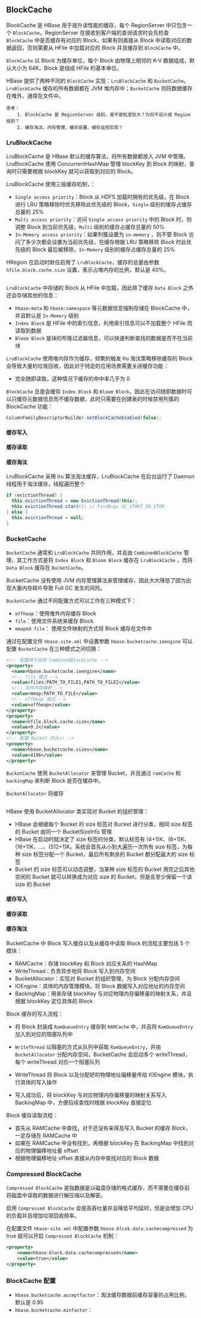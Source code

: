 ## BlockCache

BlockCache 是 HBase 用于提升读性能的缓存，每个 RegionServer 中只包含一个 `BlockCache`。RegionServer 在接收到客户端的查询请求时会先检查 `BlockCache` 中是否缓存有对应的 Block，如果有则直接从 Block 中读取对应的数据返回，否则需要从 HFile 中加载对应的 Block 并且缓存到 `BlockCache` 中。

`BlockCache` 以 Block 为缓存单位，每个 Block 由物理上相邻的 K-V 数据组成，默认大小为 64K，Block 是组成 HFile 的基本单位。

HBase 提供了两种不同的 `BlockCache` 实现：`LruBlockCache` 和 `BucketCache`。`LruBlockCache` 缓存的所有数据都在 JVM 堆内存中；`BucketCache` 则将数据缓存在堆外，通常在文件中。

```
思考：
    1. BlockCache 是 RegionServer 级别，是不是粒度较大？为何不设计成 Region 级别？
    2. 缓存淘汰、内存管理、缓存容量、缓存监控实现？
```

### LruBlockCache

LruBlockCache 是 HBase 默认的缓存算法，将所有数据都放入 JVM 中管理。LruBlockCache 使用 ConcurrentHashMap 管理 blockKey 到 Block 的映射，查询时只需要根据 blockKey 就可以获取到对应的 Block。

LruBlockCache 使用三级缓存机制，：

- `Single access priority`：Block 从 HDFS 加载时拥有的优先级，在 Block 进行 LRU 策略移除时优先移除此优先级的 Block，`Single` 级别的缓存占缓存总量的 25%
- `Multi access priority`：访问 `Single access priority` 中的 Block 时，则调整 Block 到当前优先级，`Multi` 级别的缓存占缓存总量的 50%
- `In-Memory access priority`：如果列簇设置为 `in-memory` ，则不管 Block 访问了多少次都会设置为当前优先级，在缓存根据 LRU 策略移除 Block 时此优先级的 Block 最后被移除，`In-Memory` 级别的缓存占缓存总量的 25%

HRegion 在启动时默任启用了 `LruBlockCache`，缓存的总量由参数 `hfile.block.cache.size`  设置，表示占堆内存的比例，默认是 40%。



```

```

`LruBlockCache` 中存储的 Block 从 HFile 中加载，因此除了缓存 `Data Block` 之外还会存储其他的信息：

- `hbase:meta` 和 `hbase:namespace` 等元数据信息强制存储在 BlockCache 中，并且默认是 `In-Memory` 级别
- `Index Block` 是 HFile 中的索引信息，利用索引信息可以不加载整个 HFile 而读取到数据 
- `Bloom Block`  是块的布隆过滤器信息，可以快速判断查找的数据是否不在当前块

`LruBlockCache` 使用堆内存作为缓存，频繁的触发 lru 淘汰策略移除缓存的 Block 会导致大量的垃圾回收，因此对于特定的应用场景需要关闭缓存功能：

- 完全随即读取，这种情况下缓存的命中率几乎为 0

`BlockCache` 总是会缓存 `Index Block` 和 `Bloom Block`，因此在访问随即数据时可以只缓存元数据信息而不缓存数据，此时只需要在创建表的时候禁用列簇的 BlockCache 功能：

```java
ColumnFamilyDescriptorBuilder.setBlockCacheEnabled(false);
```

#### 缓存写入

#### 缓存读取

#### 缓存淘汰
LruBlockCache 采用 lru 算法淘汰缓存，LruBlockCache 在后台运行了 Daemon 线程用于淘汰缓存，线程遍历整个
```java
if (evictionThread) {
  this.evictionThread = new EvictionThread(this);
  this.evictionThread.start(); // FindBugs SC_START_IN_CTOR
} else {
  this.evictionThread = null;
}
```


### BucketCache

`BucketCache` 通常和 `LruBlockCache` 共同作用，并且由 `CombinedBlockCache` 管理，其工作方式是将 `Index Block` 和 `Bloom Block` 缓存在 `LruBlockCache` ，而将 `Data Block` 缓存在 `BucketCache`。

BucketCache 没有使用 JVM 内存管理算法来管理缓存，因此大大降低了因为出现大量内存碎片导致 Full GC 发生的风险。

 `BucketCache` 通过不同配置方式可以工作在三种模式下：

- `offheap`：使用堆外内存缓存 Block
-  `file`：使用文件系统来缓存 Block
- `mmaped file`： 使用文件映射的方式将 Block 缓存在文件中

通过在配置文件 `hbase.site.xml` 中设置参数 `hbase.bucketcache.ioengine` 可以配置 `BucketCache` 在三种模式之间切换：

```xml
<!-- 配置用于启用 CombinedBlockCache -->
<property>
  <name>hbase.bucketcache.ioengine</name>
  <!-- file 模式 -->
  <value>files:PATH_TO_FILE1,PATH_TO_FILE2</value>
  <!-- 文件内存映射 -->
  <value>mmap:PATH_TO_FILE</value>
  <!-- offheap 模式 -->
  <value>offheap</value>
</property>
<property>
  <name>hfile.block.cache.size</name>
  <value>0.2</value>
</property>
<!-- 配置 Bucket 的大小 -->
<property>
  <name>hbase.bucketcache.sizes</name>
  <value>4196</value>
</property>
```

`BucketCache` 使用 `BucketAllocator` 来管理 Bucket，并且通过 `ramCache` 和 `backingMap` 来判断 Block 是否在缓存中。

`BucketAllocator` 将缓存



```java

```

HBase 使用 BucketAllocator 类实现对 Bucket 的组织管理：

- HBase 会根据每个 Bucket 的 size 标签对 Bucket 进行分类，相同 size 标签的 Bucket 由同一个 BucketSizeInfo 管理
- HBase 在启动时就决定了 size 标签的分类，默认标签有 (4+1)K、(8+1)K、(16+1)K、...、(512+1)K。系统会首先从小到大遍历一次所有 size 标签，为每种 size 标签分配一个 Bucket，最后所有剩余的 Bucket 都分配最大的 size 标签
- Bucket 的 size 标签可以动态调整，当某种 size 标签的 Bucket 用完之后其他空闲的 Bucket 就可以转换成为对应 size 的 Bucket，但是会至少保留一个该 size 的 Bucket

#### 缓存写入

#### 缓存读取

#### 缓存淘汰

BucketCache 中 Block 写入缓存以及从缓存中读取 Block 的流程主要包括 5 个模块：

- RAMCache：存储 blockKey 和 Block 对应关系的 HashMap
- WriteThread：负责异步地将 Block 写入到内存空间
- BucketAllocator：实现对 Bucket 的组织管理，为 Block 分配内存空间
- IOEngine：具体的内存管理模块，将 Block 数据写入对应地址的内存空间
- BackingMap：用来存储 blockKey 与对应物理内存偏移量的映射关系，并且根据 blockKey 定位具体的 Block

Block 缓存的写入流程：

- 将 Block 封装成 `RamQueueEntry` 缓存到 `RAMCache` 中，并且将 `RamQueueEntry` 加入到对应的阻塞队列中
- `WriteThread` 以阻塞的方式从队列中获取 `RamQueueEntry`，并由 `BucketAllocator` 分配内存空间，BucketCache 会启动多个 writeThread，每个 writeThread 对应一个阻塞队列

- WriteThread 将 Block 以及分配好的物理地址偏移量传给 IOEngine 模块，执行具体的写入操作
- 写入成功后，将 blockKey 与对应物理内存偏移量的映射关系写入 BackingMap 中，方便后续查找时根据 blockKey 直接定位

Block 缓存读取流程：

- 首先从 RAMCache 中查找，对于还没有来得及写入 Bucket 的缓存 Block，一定存储在 RAMCache 中
- 如果在 RAMCache 中没有找到，再根据 blockKey 在 BackingMap 中找到对应的物理偏移地址量 offset
- 根据物理偏移地址 offset 直接从内存中查找对应的 Block 数据

### Compressed BlockCache

`Compressed BlockCache` 是指数据是以磁盘存储的格式缓存，而不需要在缓存前将磁盘中读取的数据进行解压缩以及解密。

启用 `Compressed BlockCache` 会提高吞吐量并且降低平均延时，但是会增加 CPU 的负载并且增加垃圾回收频率。

在配置文件 `hbase-site.xml` 中配置参数 `hbase.blcok.data.cachecompressed` 为 true 就可以开启 `Compressed BlockCache` 机制：

```xml
<property>
    <name>hbase.block.data.cachecompressed</name>
    <value>true</value>
</property>
```

### BlockCache 配置



- `hbase.bucketcache.acceptfactor`：淘汰缓存数据前缓存容量的占用比例，默认是 0.95
- `hbase.bucketcache.minfactor`：

